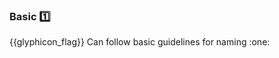 <div id="title">

### Basic :one:

</div>
<span id="outcomes">{{glyphicon_flag}} Can follow basic guidelines for naming :one:</span>

<div id="body">

<include src="nounsAndVerbsAsNames/unit-inParent-asPanel.md" boilerplate />
<include src="useStandardWords/unit-inParent-asPanel.md" boilerplate />

</div>

<div id="extras">
</div>